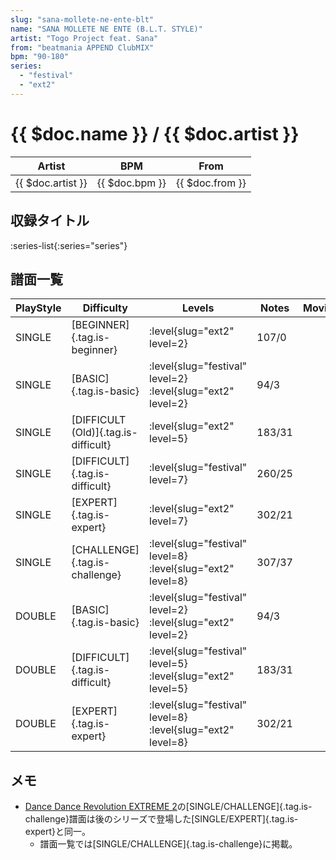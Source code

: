 ```yaml
---
slug: "sana-mollete-ne-ente-blt"
name: "SANA MOLLETE NE ENTE (B.L.T. STYLE)"
artist: "Togo Project feat. Sana"
from: "beatmania APPEND ClubMIX"
bpm: "90-180"
series:
  - "festival"
  - "ext2"
---
```


# {{ $doc.name }} / {{ $doc.artist }}

|Artist|BPM|From|
|------|---|----|
|{{ $doc.artist }}|{{ $doc.bpm }}|{{ $doc.from }}|

## 収録タイトル

:series-list{:series="series"}

## 譜面一覧

|PlayStyle|Difficulty|Levels|Notes|Movie|
|---------|----------|------|-----|-----|
|SINGLE|[BEGINNER]{.tag.is-beginner}|<div class="field is-grouped is-grouped-multiline">:level{slug="ext2" level=2}</div>|107/0||
|SINGLE|[BASIC]{.tag.is-basic}|<div class="field is-grouped is-grouped-multiline">:level{slug="festival" level=2} :level{slug="ext2" level=2}</div>|94/3||
|SINGLE|[DIFFICULT (Old)]{.tag.is-difficult}|<div class="field is-grouped is-grouped-multiline">:level{slug="ext2" level=5}</div>|183/31||
|SINGLE|[DIFFICULT]{.tag.is-difficult}|<div class="field is-grouped is-grouped-multiline">:level{slug="festival" level=7}</div>|260/25||
|SINGLE|[EXPERT]{.tag.is-expert}|<div class="field is-grouped is-grouped-multiline">:level{slug="ext2" level=7}</div>|302/21||
|SINGLE|[CHALLENGE]{.tag.is-challenge}|<div class="field is-grouped is-grouped-multiline">:level{slug="festival" level=8} :level{slug="ext2" level=8}</div>|307/37||
|DOUBLE|[BASIC]{.tag.is-basic}|<div class="field is-grouped is-grouped-multiline">:level{slug="festival" level=2} :level{slug="ext2" level=2}</div>|94/3||
|DOUBLE|[DIFFICULT]{.tag.is-difficult}|<div class="field is-grouped is-grouped-multiline">:level{slug="festival" level=5} :level{slug="ext2" level=5}</div>|183/31||
|DOUBLE|[EXPERT]{.tag.is-expert}|<div class="field is-grouped is-grouped-multiline">:level{slug="festival" level=8} :level{slug="ext2" level=8}</div>|302/21||

## メモ

- [Dance Dance Revolution EXTREME 2](/series/ext2)の[SINGLE/CHALLENGE]{.tag.is-challenge}譜面は後のシリーズで登場した[SINGLE/EXPERT]{.tag.is-expert}と同一。
  - 譜面一覧では[SINGLE/CHALLENGE]{.tag.is-challenge}に掲載。
